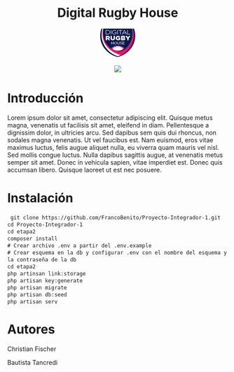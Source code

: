 <h1 align="center">Digital Rugby House</h1> 

<p align="center">
  <img src="/etapa2/public/images/drh_logo80.png"> 
</p>

<p align="center">
  <img src="https://media.giphy.com/media/pNZcFyDjxOawU/giphy.gif">
</p>

<h1> Introducción </h1>

<p> 
Lorem ipsum dolor sit amet, consectetur adipiscing elit. Quisque metus magna, venenatis ut facilisis sit amet, eleifend in diam. Pellentesque a dignissim dolor, in ultricies arcu. Sed dapibus sem quis dui rhoncus, non sodales magna venenatis. Ut vel faucibus est. Nam euismod, eros vitae maximus luctus, felis augue aliquet nulla, eu viverra quam mauris vel nisl. Sed mollis congue luctus. Nulla dapibus sagittis augue, at venenatis metus semper sit amet. Donec in vehicula sapien, vitae imperdiet est. Donec quis accumsan libero. Quisque laoreet ut est nec posuere.  </p>

<h1> Instalación </h1>


```
 git clone https://github.com/FrancoBenito/Proyecto-Integrador-1.git 
cd Proyecto-Integrador-1
cd etapa2
composer install
# Crear archivo .env a partir del .env.example
# Crear esquema en la db y configurar .env con el nombre del esquema y la contraseña de la db
cd etapa2
php artinsan link:storage
php artisan key:generate
php artisan migrate
php artisan db:seed
php artisan serv
```

<h1> Autores </h1>

<p>Christian Fischer</p>
<p>Bautista Tancredi</p>
